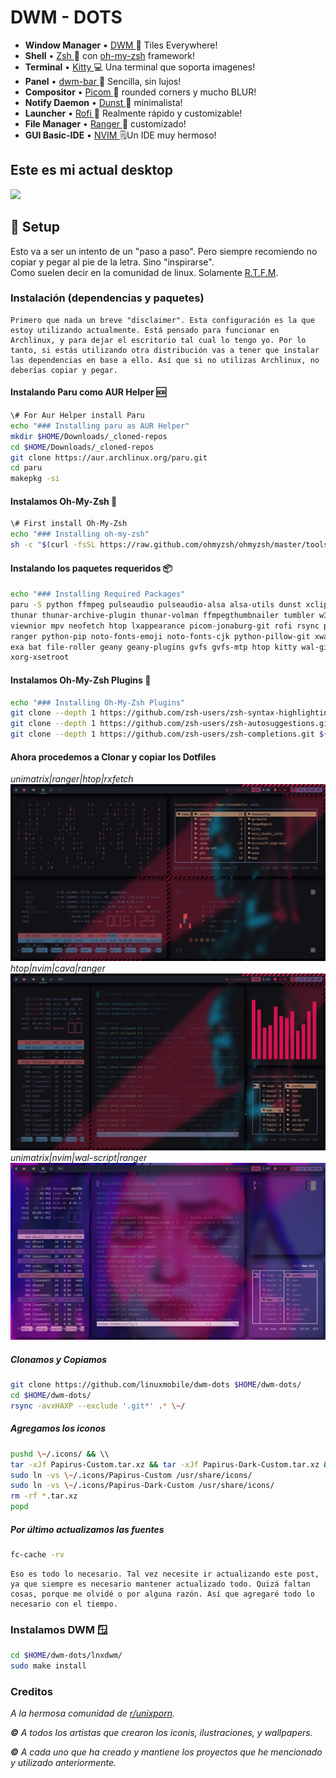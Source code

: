 # DWM - DOTS

* **Window Manager** • [DWM ](https://github.com/siduck/chadwm)🎨 Tiles Everywhere!
* **Shell** • [Zsh ](https://www.zsh.org) 🐚 con [oh-my-zsh](https://github.com/ohmyzsh/ohmyzsh) framework!
* **Terminal** • [Kitty ](https://github.com/kovidgoyal/kitty) 💻 Una terminal que soporta imagenes!
* **Panel** • [dwm-bar ](https://github.com/siduck/chadwm)🍧 Sencilla, sin lujos!
* **Compositor** • [Picom ](https://github.com/yshui/picom) 🍩 rounded corners y mucho BLUR!
* **Notify Daemon** • [Dunst ](https://github.com/dunst-project/dunst) 🍃 minimalista!
* **Launcher** • [Rofi ](https://github.com/davatorium/rofi) 🚀 Realmente rápido y customizable!
* **File Manager** • [Ranger ](https://github.com/ranger/ranger)🔖 customizado!
* **GUI Basic-IDE** • [NVIM ](https://github.com/vlagh3/NvChad) 🗒️Un IDE muy hermoso!

## Este es mi actual desktop

<img src='.misc/2022.01.07-00.20.49.screenrec.gif'>

## 🌸 Setup

Esto va a ser un intento de un "paso a paso". Pero siempre recomiendo no copiar y pegar al pie de la letra. Sino "inspirarse".  
Como suelen decir en la comunidad de linux. Solamente [R.T.F.M](https://en.wikipedia.org/wiki/RTFM).

### Instalación (dependencias y paquetes)

    Primero que nada un breve "disclaimer". Esta configuración es la que estoy utilizando actualmente. Está pensado para funcionar en Archlinux, y para dejar el escritorio tal cual lo tengo yo. Por lo tanto, si estás utilizando otra distribución vas a tener que instalar las dependencias en base a ello. Así que si no utilizas Archlinux, no deberías copiar y pegar.

#### Instalando Paru como AUR Helper 🆘

```sh
\# For Aur Helper install Paru
echo "### Installing paru as AUR Helper"
mkdir $HOME/Downloads/_cloned-repos
cd $HOME/Downloads/_cloned-repos
git clone https://aur.archlinux.org/paru.git
cd paru
makepkg -si  
```

#### Instalamos Oh-My-Zsh 🐚

```sh
\# First install Oh-My-Zsh  
echo "### Installing oh-my-zsh"  
sh -c "$(curl -fsSL https://raw.github.com/ohmyzsh/ohmyzsh/master/tools/install.sh)"  
```

#### Instalando los paquetes requeridos 📦

```sh
echo "### Installing Required Packages"
paru -S python ffmpeg pulseaudio pulseaudio-alsa alsa-utils dunst xclip scrot     \\
thunar thunar-archive-plugin thunar-volman ffmpegthumbnailer tumbler w3m          \\
viewnior mpv neofetch htop lxappearance picom-jonaburg-git rofi rsync pavucontrol \\
ranger python-pip noto-fonts-emoji noto-fonts-cjk python-pillow-git xwallpaper    \\
exa bat file-roller geany geany-plugins gvfs gvfs-mtp htop kitty wal-git imlib2   \\
xorg-xsetroot      
```

#### Instalamos Oh-My-Zsh Plugins 🔌

```sh 
echo "### Installing Oh-My-Zsh Plugins"
git clone --depth 1 https://github.com/zsh-users/zsh-syntax-highlighting.git ${ZSH_CUSTOM:-\~/.oh-my-zsh/custom}/plugins/zsh-syntax-highlighting
git clone --depth 1 https://github.com/zsh-users/zsh-autosuggestions.git ${ZSH_CUSTOM:-\~/.oh-my-zsh/custom}/plugins/zsh-autosuggestions
git clone --depth 1 https://github.com/zsh-users/zsh-completions.git ${ZSH_CUSTOM:-\~/.oh-my-zsh/custom}/plugins/zsh-completions  
```


#### Ahora procedemos a Clonar y copiar los Dotfiles

_unimatrix|ranger|htop|rxfetch_
<img src='.misc/unimatrix.png'>
_htop|nvim|cava|ranger_
<img src='.misc/nvim.png'>
_unimatrix|nvim|wal-script|ranger_
<img src='.misc/wall-script.png'>


##### Clonamos y Copiamos

```sh 
git clone https://github.com/linuxmobile/dwm-dots $HOME/dwm-dots/  
cd $HOME/dwm-dots/
rsync -avxHAXP --exclude '.git*' .* \~/  
```

##### Agregamos los iconos

```sh
pushd \~/.icons/ && \\
tar -xJf Papirus-Custom.tar.xz && tar -xJf Papirus-Dark-Custom.tar.xz && \\
sudo ln -vs \~/.icons/Papirus-Custom /usr/share/icons/
sudo ln -vs \~/.icons/Papirus-Dark-Custom /usr/share/icons/
rm -rf *.tar.xz
popd  
```

##### Por último actualizamos las fuentes

```sh 
fc-cache -rv  
```

    Eso es todo lo necesario. Tal vez necesite ir actualizando este post, ya que siempre es necesario mantener actualizado todo. Quizá faltan cosas, porque me olvidé o por alguna razón. Así que agregaré todo lo necesario con el tiempo.


### Instalamos DWM 🪟

```sh
cd $HOME/dwm-dots/lnxdwm/
sudo make install
```


### Creditos

_A la hermosa comunidad de_ [_r/unixporn_](https://www.reddit.com/r/unixporn)_._

**_©_** _A todos los artistas que crearon los iconis, ilustraciones, y wallpapers._

**_©_** _A cada uno que ha creado y mantiene los proyectos que he mencionado y utilizado anteriormente._
